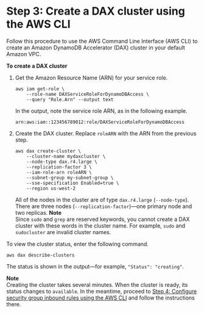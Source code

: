 # Step 3: Create a DAX cluster using the AWS CLI<a name="DAX.create-cluster.cli.create-cluster"></a>

Follow this procedure to use the AWS Command Line Interface \(AWS CLI\) to create an Amazon DynamoDB Accelerator \(DAX\) cluster in your default Amazon VPC\.

**To create a DAX cluster**

1. Get the Amazon Resource Name \(ARN\) for your service role\.

   ```
   aws iam get-role \
       --role-name DAXServiceRoleForDynamoDBAccess \
       --query "Role.Arn" --output text
   ```

   In the output, note the service role ARN, as in the following example\.

   `arn:aws:iam::123456789012:role/DAXServiceRoleForDynamoDBAccess`

1. Create the DAX cluster\. Replace `roleARN` with the ARN from the previous step\.

   ```
   aws dax create-cluster \
       --cluster-name mydaxcluster \
       --node-type dax.r4.large \
       --replication-factor 3 \
       --iam-role-arn roleARN \
       --subnet-group my-subnet-group \
       --sse-specification Enabled=true \
       --region us-west-2
   ```

   All of the nodes in the cluster are of type `dax.r4.large` \(`--node-type`\)\. There are three nodes \(`--replication-factor`\)—one primary node and two replicas\.
**Note**  
Since `sudo` and `grep` are reserved keywords, you cannot create a DAX cluster with these words in the cluster name\. For example, `sudo` and `sudocluster` are invalid cluster names\.

To view the cluster status, enter the following command\.

```
aws dax describe-clusters
```

The status is shown in the output—for example, `"Status": "creating"`\.

**Note**  
Creating the cluster takes several minutes\. When the cluster is ready, its status changes to `available`\. In the meantime, proceed to [Step 4: Configure security group inbound rules using the AWS CLI](DAX.create-cluster.cli.configure-inbound-rules.md) and follow the instructions there\.